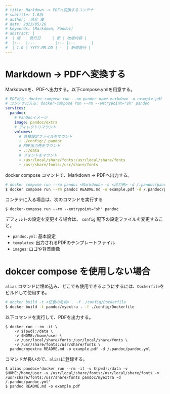 ```yaml
---
# title: Markdown -> PDFへ変換するコンテナ
# subtitle: 1.0版
# author:  落合 優
# date: 2023/05/26
# keywords: [Markdown, Pandoc]
# abstract: |
#  | 版  | 発行日     | 節 | 改版内容 |
#  |:--  |:--         |:-- |:--       |
#  | 1.0 | YYYY.MM.DD | -  | 新規発行 |
---
```

# Markdown -> PDFへ変換する

Markdownを、PDFへ出力する。以下compose.ymlを用意する。

```yml
# PDF出力: docker-compose run --rm pandoc name.markdown -o example.pdf -d /.pandoc/pandoc.yml
# コンテナに入る: docker-compose run --rm --entrypoint="sh" pandoc
services:
  pandoc:
    # PanDocイメージ
    image: pandoc/extra
    # ディレクトリマウント
    volumes:
      # 各種設定ファイルをマウント
      - ./config:/.pandoc
      # PDF出力先をマウント
      - .:/data
      # フォントをマウント
      - /usr/local/share/fonts:/usr/local/share/fonts
      - /usr/share/fonts:/usr/share/fonts

```

docker compose コマンドで、Markdown -> PDFへ出力する。

```sh
# docker compose run --rm pandoc <Markdown> -o <出力先> -d /.pandoc/pandoc.yml
$ docker compose run --rm pandoc README.md -o example.pdf -d /.pandoc/pandoc.yml
```

コンテナに入る場合は、次のコマンドを実行する

```
$ docker-compose run --rm --entrypoint="sh" pandoc
```

デフォルトの設定を変更する場合は、 `config` 配下の設定ファイルを変更すること。

 * `pandoc.yml`: 基本設定
 * `templates`: 出力されるPDFのテンプレートファイル
 * `images`: ロゴや背景画像

# dokcer compose を使用しない場合

`alias` コマンドに埋め込み、どこでも使用できるようにするには、`Dockerfile`をビルドして使用する。

```sh
# docker build -t <任意の名前> . -f ./config/Dockerfile
$ docker build -t pandoc/myextra . -f ./config/Dockerfile
```

以下コマンドを実行して、PDFを出力する。
```
$ docker run --rm -it \
    -v $(pwd):/data \
    -v $HOME:/home/user \
    -v /usr/local/share/fonts:/usr/local/share/fonts \
    -v /usr/share/fonts:/usr/share/fonts \
  pandoc/myextra README.md -o example.pdf -d /.pandoc/pandoc.yml
```

コマンドが長いので、`alias`に登録する。

```
$ alias pandoc='docker run --rm -it -v $(pwd):/data -v $HOME:/home/user -v /usr/local/share/fonts:/usr/local/share/fonts -v /usr/share/fonts:/usr/share/fonts pandoc/myextra -d /.pandoc/pandoc.yml'
$ pandoc README.md -o example.pdf
```
